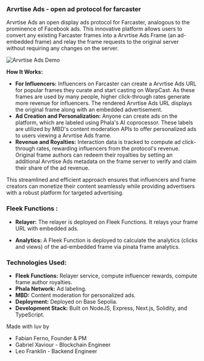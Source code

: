 ### Arvrtise Ads - open ad protocol for farcaster

Arvrtise Ads an open display ads protocol for Farcaster, analogous to the prominence of Facebook ads. This innovative platform allows users to convert any existing Farcaster frames into a Arvrtise Ads Frame (an ad-embedded frame) and relay the frame requests to the original server without requiring any changes on the server.

![Arvrtise Ads Demo](https://github.com/fabianferno/warp-ads/assets/94560875/87895b00-445a-4a0a-90af-112721804d97)


**How It Works:**
- **For Influencers:** Influencers on Farcaster can create a Arvrtise Ads URL for popular frames they curate and start casting on WarpCast. As these frames are used by many people, higher click-through rates generate more revenue for influencers. The rendered Arvrtise Ads URL displays the original frame along with an embedded advertisement.
- **Ad Creation and Personalization:** Anyone can create ads on the platform, which are labeled using Phala's AI coprocessor. These labels are utilized by MBD's content moderation APIs to offer personalized ads to users viewing a Arvrtise Ads frame.
- **Revenue and Royalties:** Interaction data is tracked to compute ad click-through rates, rewarding influencers from the protocol's revenue. Original frame authors can redeem their royalties by setting an additional Arvrtise Ads metadata on the frame server to verify and claim their share of the ad revenue.

This streamlined and efficient approach ensures that influencers and frame creators can monetize their content seamlessly while providing advertisers with a robust platform for targeted advertising.

### Fleek Functions :
- **Relayer:** The relayer is deployed on Fleek Functions. It relays your frame URL with embedded ads.

- **Analytics:** A Fleek Function is deployed to calculate the analytics (clicks and views) of the ad-embedded frame via pinata frame analytics.

### Technologies Used:
- **Fleek Functions:** Relayer service, compute influencer rewards, compute frame author royalties.
- **Phala Network:** Ad labeling.
- **MBD:** Content moderation for personalized ads.
- **Deployment:** Deployed on Base Sepolia.
- **Development Stack:** Built on NodeJS, Express, Next.js, Solidity, and TypeScript.


Made with luv by
- Fabian Ferno, Founder & PM
- Gabriel Xaviour - Blockchain Engineer
- Leo Franklin - Backend Engineer
